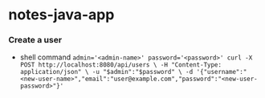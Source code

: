 # notes-java-app

### Create a user
 - shell command `admin='<admin-name>'
   password='<password>'
   curl -X POST http://localhost:8080/api/users \
   -H "Content-Type: application/json" \
   -u "$admin":"$password" \
   -d '{"username":"<new-user-name>","email":"user@example.com","password":"<new-user-password>"}'`